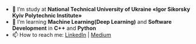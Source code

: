 - 🔭 I’m study at **National Technical University of Ukraine «Igor Sikorsky Kyiv Polytechnic Institute»**
- 🌱 I’m learning **Machine Learning(Deep Learning)** and **Software Development** in **C++** and **Python**
- 📫 How to reach me: [LinkedIn](https://www.linkedin.com/in/daniil-trotsenko-41436b177/) | [Medium](https://medium.com/@danik-tro)
